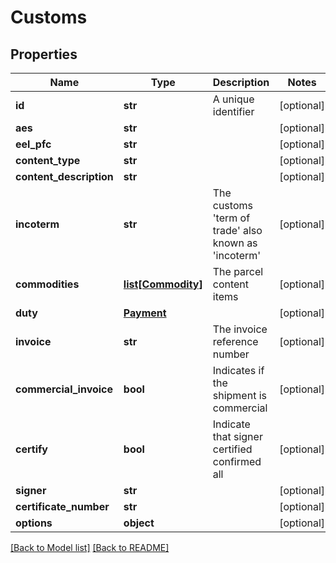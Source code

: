 # Customs

## Properties

Name | Type | Description | Notes
------------ | ------------- | ------------- | -------------
**id** | **str** | A unique identifier | [optional] 
**aes** | **str** |  | [optional] 
**eel_pfc** | **str** |  | [optional] 
**content_type** | **str** |  | [optional] 
**content_description** | **str** |  | [optional] 
**incoterm** | **str** | The customs &#x27;term of trade&#x27; also known as &#x27;incoterm&#x27; | [optional] 
**commodities** | [**list[Commodity]**](Commodity.md) | The parcel content items | [optional] 
**duty** | [**Payment**](Payment.md) |  | [optional] 
**invoice** | **str** | The invoice reference number | [optional] 
**commercial_invoice** | **bool** | Indicates if the shipment is commercial | [optional] 
**certify** | **bool** | Indicate that signer certified confirmed all | [optional] 
**signer** | **str** |  | [optional] 
**certificate_number** | **str** |  | [optional] 
**options** | **object** |  | [optional] 

[[Back to Model list]](../README.md#documentation-for-models) [[Back to README]](../README.md)

